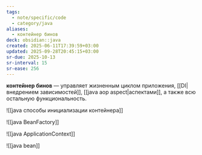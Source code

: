 ```yaml
---
tags:
  - note/specific/code
  - category/java
aliases:
  - контейнер бинов
deck: obsidian::java
created: 2025-06-11T17:39:59+03:00
updated: 2025-09-28T20:45:15+03:00
sr-due: 2025-10-13
sr-interval: 15
sr-ease: 256
---
```


**контейнер бинов**
—
управляет жизненным циклом приложения, [[DI|внедрением зависимостей]], [[java aop aspect|аспектами]], а также всю остальную функциональность.

![[java способы инициализации контейнера]]

![[java BeanFactory]]

![[java ApplicationContext]]

![[java bean]]
